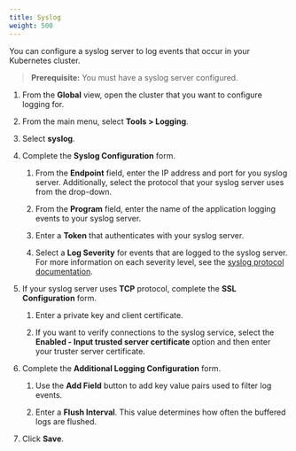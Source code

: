```yaml
---
title: Syslog
weight: 500
---
```


You can configure a syslog server to log events that occur in your Kubernetes cluster.

>**Prerequisite:** You must have a syslog server configured.

1. From the **Global** view, open the cluster that you want to configure logging for.

1. From the main menu, select **Tools > Logging**.

1. Select **syslog**.

1. Complete the **Syslog Configuration** form.

    1. From the **Endpoint** field, enter the IP address and port for you syslog server. Additionally, select the protocol that your syslog server uses from the drop-down.

    1. From the **Program** field, enter the name of the application logging events to your syslog server.

    1. Enter a **Token** that authenticates with your syslog server.

    1. Select a **Log Severity** for events that are logged to the syslog server. For more information on each severity level, see the [syslog protocol documentation](https://tools.ietf.org/html/rfc5424#page-11).

1. If your syslog server uses **TCP** protocol, complete the **SSL Configuration** form.

    1. Enter a private key and client certificate.

    1. If you want to verify connections to the syslog service, select the **Enabled - Input trusted server certificate** option and then enter your truster server certificate.

1. Complete the **Additional Logging Configuration** form.

    1. Use the **Add Field** button to add key value pairs used to filter log events.

    1. Enter a **Flush Interval**. This value determines how often the buffered logs are flushed.

1. Click **Save**.